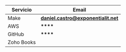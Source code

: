 | Servicio   | Email                               |
| ---------- | ----------------------------------- |
| Make       | **daniel.castro@exponentialit.net** |
| AWS        | **\*\*\*\***                        |
| GitHub     | **\*\*\*\***                        |
| Zoho Books |

